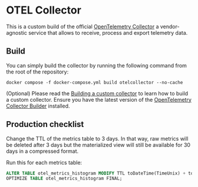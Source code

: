 # OTEL Collector

This is a custom build of the official [OpenTelemetry Collector](https://github.com/open-telemetry/opentelemetry-collector) a vendor-agnostic service that allows to receive, process and export telemetry data.

## Build

You can simply build the collector by running the following command from the root of the repository:

```shell
docker compose -f docker-compose.yml build otelcollector --no-cache
```

(Optional) Please read the [Building a custom collector](https://opentelemetry.io/docs/collector/custom-collector/) to learn how to build a custom collector.
Ensure you have the latest version of the [OpenTelemetry Collector Builder](https://github.com/open-telemetry/opentelemetry-collector/releases/tag/cmd%2Fbuilder%2Fv0.81.0) installed.

## Production checklist

Change the TTL of the metrics table to 3 days. In that way, raw metrics will be deleted after 3 days but the materialized view will still be available for 30 days in a compressed format.

Run this for each metrics table:

```sql
ALTER TABLE otel_metrics_histogram MODIFY TTL toDateTime(TimeUnix) + toIntervalDay(3);
OPTIMIZE TABLE otel_metrics_histogram FINAL;
```